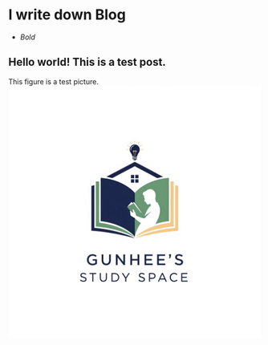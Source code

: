 # I write down Blog
- *Bold*

## Hello world! This is a test post.

This figure is a test picture. ![image](/assets/logo.png)

